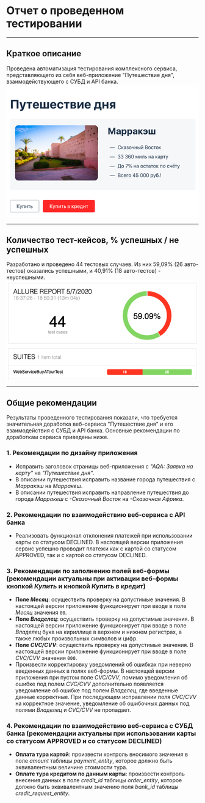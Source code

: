 # Отчет о проведенном тестировании
***        
## **Краткое описание**         
Проведена автоматизация тестирования комплексного сервиса,
представляющего из себя веб-приложение "Путешествие дня", взаимодействующего
с СУБД и API банка.        
![](../docs/pictures/SUT.png)       
***         
## **Количество тест-кейсов, % успешных / не успешных**        
Разработано и проведено 44 тестовых случаев.
Из них 59,09% (26 авто-тестов) оказались успешными, и 40,91% (18 авто-тестов) - неуспешными.     
![](../docs/pictures/AllureReport.png)   
***            
## **Общие рекомендации**        
Результаты проведенного тестирования показали, что требуется значительная доработка 
веб-сервиса "Путешествие дня" и его взаимодействия с СУБД и API банка. Основные рекомендации по доработкам сервиса
приведены ниже.
### 1. Рекомендации по дизайну приложения
* Исправить заголовок страницы веб-приложения c _"AQA: Заявка на карту"_ на _"Путешествие дня"_.    
* В описании путешествия исправить название города путешествия с _Марракэш_ на _Марракеш_.   
* В описании путешествия исправить направление путешествия до города _Марракеш_ с _-Сказочный Восток_ на _-Сказочная Африка_.   
### 2. Рекомендации по взаимодействию веб-сервиса с API банка
* Реализовать функционал отклонения платежей при использовании карты со статусом DECLINED. В настоящей версии приложения сервис
 успешно проводит платежи как с картой со статусом APPROVED, так и с картой со статусом DECLINED.  
### 3. Рекомендации по заполнению полей веб-формы (рекомендации актуальны при активации веб-формы кнопкой _Купить_ и кнопкой _Купить в кредит_)  
* **Поле _Месяц_**: осуществить проверку на допустимые значения. В настоящей версии приложение функционирует при вводе в
поле _Месяц_ значения `00`.   
* **Поле _Владелец_**: осуществить проверку на допустимые значения. В настоящей версии
 приложение функционирует при вводе в поле _Владелец_ букв на кириллице в верхнем и нижнем регистрах, а также любых 
 произвольных символов и цифр.  
* **Поле _CVC/CVV_**: осуществить проверку на допустимые значения. В настоящей версии приложение функционирует при вводе в поле
 _CVC/CVV_ значения `000`.   
* Произвести корректировку уведомлений об ошибках при неверно введенных данных в полях веб-формы. В настоящей версии приложения
 при пустом поле _CVC/CVV_, помимо уведомления об ошибке под полем _CVC/CVV_ дополнительно появляется уведомление об ошибке под
 полем _Владелец_, где введенные данные корректные. При последующем исправлении поля _CVC/CVV_ на корректное значение, уведомление
 об ошибочных данных под полями _Владелец_ и _CVC/CVV_ не пропадает.
### 4. Рекомендации по взаимодействию веб-сервиса с СУБД банка (рекомендации актуальны при использовании карты со статусом APPROVED и со статусом DECLINED)   
* **Оплата тура картой**: произвести контроль вносимого значения в поле _amount_ таблицы _payment_entity_, которое должно быть
эквивалентным величине стоимости тура.    
* **Оплате тура кредитом по данным карты**: произвести контроль внесения данных в поле _credit_id_ таблицы _order_entity_, которое 
должно быть эквивалентным значению поля _bank_id_ таблицы _credit_request_entity_.   

